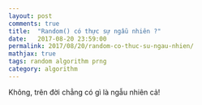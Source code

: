 ```yaml
---
layout: post
comments: true
title:  "Random() có thực sự ngẫu nhiên ?"
date:   2017-08-20 23:59:00
permalink: 2017/08/20/random-co-thuc-su-ngau-nhien/
mathjax: true
tags: random algorithm prng
category: algorithm
---
```


Không, trên đời chẳng có gì là ngẫu nhiên cả!

